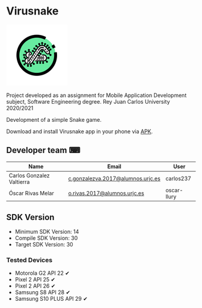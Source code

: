 # Virusnake

![icon](app/src/main/res/mipmap-hdpi/ic_launcher_foreground.png)

Project developed as an assignment for Mobile Application Development subject, Software Engineering degree. Rey Juan Carlos University 2020/2021

Development of a simple Snake game.

Download and install Virusnake app in your phone via [APK](Virusnake.apk).

## Developer team ⌨
| Name	| Email	| User |
|-------|-------|--------|
| Carlos Gonzalez Valtierra	| c.gonzalezva.2017@alumnos.urjc.es	| carlos237 |
| Óscar Rivas Melar         | o.rivas.2017@alumnos.urjc.es 	| oscar-llury |
  
## SDK Version
- Minimum SDK Version: 14
- Compile SDK Version: 30
- Target SDK Version: 30

### Tested Devices
- Motorola G2 API 22  ✔
- Pixel 2 API 25 ✔
- Pixel 2 API 26 ✔
- Samsung S8 API 28 ✔
- Samsung S10 PLUS API 29 ✔

